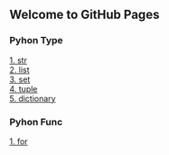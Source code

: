 ## Welcome to GitHub Pages
### Pyhon Type
[1. str](html/python_str.html)<br/>
[2. list](html/python_list.html)<br/>
[3. set](html/python_set.html)<br/>
[4. tuple](html/python_tuple.html)<br/>
[5. dictionary](html/python_dictionary.html)<br/>


### Pyhon Func
[1. for](html/python_for.html)<br/>
